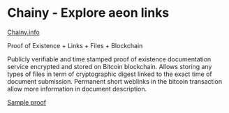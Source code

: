 # Chainy - Explore aeon links 

[Chainy.info](https://chainy.info)

Proof of Existence + Links + Files + Blockchain

Publicly verifiable and time stamped proof of existence documentation service encrypted and stored on Bitcoin blockchain. Allows storing any types of files in term of cryptographic digest linked to the exact time of document submission. Permanent short weblinks in the bitcoin transaction allow more information in document description.

[Sample proof](https://chainy.link/6SbEY9)